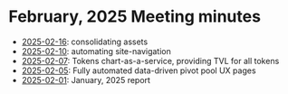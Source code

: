 # February, 2025 Meeting minutes

* [2025-02-16](16): consolidating assets
* [2025-02-10](10): automating site-navigation
* [2025-02-07](07): Tokens chart-as-a-service, providing TVL for all tokens
* [2025-02-05](05): Fully automated data-driven pivot pool UX pages
* [2025-02-01](01): January, 2025 report
